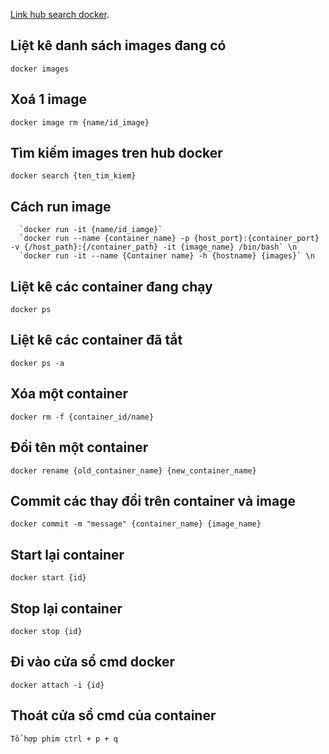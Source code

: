 [Link hub search docker](https://hub.docker.com).

## Liệt kê danh sách images đang có
  `docker images`

## Xoá 1 image
  `docker image rm {name/id_image}`

## Tìm kiếm images tren hub docker
  `docker search {ten_tim_kiem}`

## Cách run image
```
  `docker run -it {name/id_iamge}`
  `docker run --name {container_name} -p {host_port}:{container_port} -v {/host_path}:{/container_path} -it {image_name} /bin/bash` \n
  `docker run -it --name {Container name} -h {hostname} {images}` \n
```
## Liệt kê các container đang chạy
  `docker ps`

## Liệt kê các container đã tắt
  `docker ps -a`

## Xóa một container
  `docker rm -f {container_id/name}`

## Đổi tên một container
  `docker rename {old_container_name} {new_container_name}`

## Commit các thay đổi trên container và image
  `docker commit -m "message" {container_name} {image_name}`

## Start lại container
  `docker start {id}`

## Stop lại container
  `docker stop {id}`

## Đi vào cửa sổ cmd docker
  `docker attach -i {id}`


## Thoát cửa sổ cmd của container
  `Tổ hợp phim ctrl + p + q`
